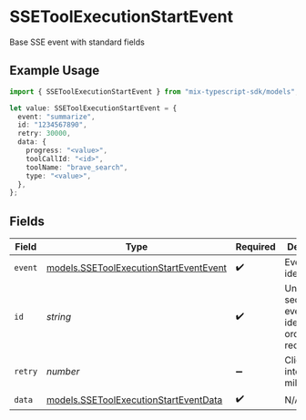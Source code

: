 # SSEToolExecutionStartEvent

Base SSE event with standard fields

## Example Usage

```typescript
import { SSEToolExecutionStartEvent } from "mix-typescript-sdk/models";

let value: SSEToolExecutionStartEvent = {
  event: "summarize",
  id: "1234567890",
  retry: 30000,
  data: {
    progress: "<value>",
    toolCallId: "<id>",
    toolName: "brave_search",
    type: "<value>",
  },
};
```

## Fields

| Field                                                                                  | Type                                                                                   | Required                                                                               | Description                                                                            | Example                                                                                |
| -------------------------------------------------------------------------------------- | -------------------------------------------------------------------------------------- | -------------------------------------------------------------------------------------- | -------------------------------------------------------------------------------------- | -------------------------------------------------------------------------------------- |
| `event`                                                                                | [models.SSEToolExecutionStartEventEvent](../models/ssetoolexecutionstarteventevent.md) | :heavy_check_mark:                                                                     | Event type identifier                                                                  |                                                                                        |
| `id`                                                                                   | *string*                                                                               | :heavy_check_mark:                                                                     | Unique sequential event identifier for ordering and reconnection                       | 1234567890                                                                             |
| `retry`                                                                                | *number*                                                                               | :heavy_minus_sign:                                                                     | Client retry interval in milliseconds                                                  | 30000                                                                                  |
| `data`                                                                                 | [models.SSEToolExecutionStartEventData](../models/ssetoolexecutionstarteventdata.md)   | :heavy_check_mark:                                                                     | N/A                                                                                    |                                                                                        |